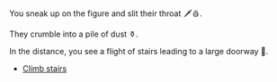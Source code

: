 You sneak up on the figure and slit their throat 🗡️🩸.

They crumble into a pile of dust ⚱️. 

In the distance, you see a flight of stairs leading to a large doorway 🚪.

- [Climb stairs](../3/1.md)
